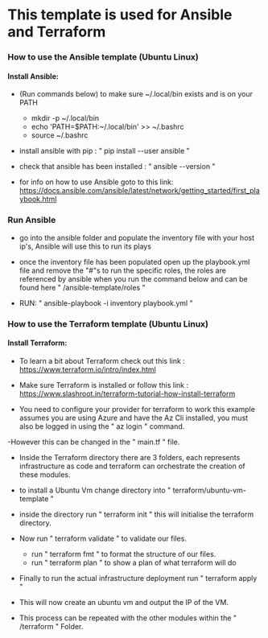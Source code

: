 # This template is used for Ansible and Terraform

### How to use the Ansible template (Ubuntu Linux)

#### Install Ansible:

- (Run commands below) to make sure ~/.local/bin exists and is on your PATH
     - mkdir -p ~/.local/bin
     - echo 'PATH=$PATH:~/.local/bin' >> ~/.bashrc
     - source ~/.bashrc
     
- install ansible with pip :  "  pip install --user ansible   "

- check that ansible has been installed :  "   ansible --version  "

- for info on how to use Ansible goto to this link: https://docs.ansible.com/ansible/latest/network/getting_started/first_playbook.html

### Run Ansible

- go into the ansible folder and populate the inventory file with your host ip's, Ansible will use this to run its plays

- once the inventory file has been populated open up the playbook.yml file and remove the "#"s to run the specific roles, the roles are referenced by ansible when you run the command below and can be found here "  /ansible-template/roles  "

- RUN: "  ansible-playbook -i inventory playbook.yml   "


### How to use the Terraform template (Ubuntu Linux)

#### Install Terraform: 

- To learn a bit about Terraform check out this link : https://www.terraform.io/intro/index.html

-  Make sure Terraform is installed or follow this link : https://www.slashroot.in/terraform-tutorial-how-install-terraform
 
- You need to configure your provider for terraform to work this example assumes you are using Azure and have the Az Cli installed, you must also be logged in using the "       az login     "  command.

-However this can be changed in the " main.tf "  file.

- Inside the Terraform directory there are 3 folders, each represents infrastructure as code and terraform can orchestrate the creation of these modules.

- to install a Ubuntu Vm change directory into   "    terraform/ubuntu-vm-template    "   

- inside the directory run   "    terraform init    "  this will initialise the terraform directory.

- Now run   "  terraform validate  "   to validate our files.
    - run   "  terraform fmt  "   to format the structure of our files.
    - run   "  terraform plan  "   to show a plan of what terraform will do
    
- Finally to run the actual infrastructure deployment run   "    terraform apply   " 



- This will now create an ubuntu vm and output the IP of the VM. 

- This process can be repeated with the other modules within the  " /terraform  "  Folder.


